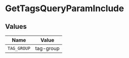 # GetTagsQueryParamInclude


## Values

| Name        | Value       |
| ----------- | ----------- |
| `TAG_GROUP` | tag-group   |
